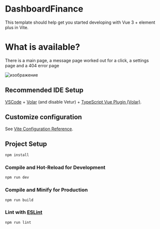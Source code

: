 # DashboardFinance

This template should help get you started developing with Vue 3 + element plus in Vite.

# What is available?
There is a main page, a message page worked out for a click, a settings page and a 404 error page

![изображение](https://github.com/Xenob1na/Vue-Dashboard/assets/105980448/36f709ad-a553-485e-973d-fc9870c7501e)

## Recommended IDE Setup

[VSCode](https://code.visualstudio.com/) + [Volar](https://marketplace.visualstudio.com/items?itemName=Vue.volar) (and disable Vetur) + [TypeScript Vue Plugin (Volar)](https://marketplace.visualstudio.com/items?itemName=Vue.vscode-typescript-vue-plugin).

## Customize configuration

See [Vite Configuration Reference](https://vitejs.dev/config/).

## Project Setup

```sh
npm install
```

### Compile and Hot-Reload for Development

```sh
npm run dev
```

### Compile and Minify for Production

```sh
npm run build
```

### Lint with [ESLint](https://eslint.org/)

```sh
npm run lint
```
